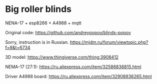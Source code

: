 # Big roller blinds
NENA-17 + esp8266 + A4988 + mqtt 

Original code: https://github.com/andreypopov/blinds-popov

Sorry, instruction is in Russian.
https://mjdm.ru/forum/viewtopic.php?f=8&t=6734

3D model:
https://www.thingiverse.com/thing:3908412

NEMA-17 (27:1):
https://ru.aliexpress.com/item/32586836815.html

Driver A4988 board:
https://ru.aliexpress.com/item/32908836265.html
